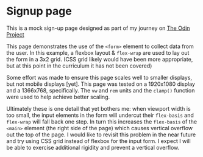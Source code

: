 # Signup page

This is a mock sign-up page designed as part of my journey on [The Odin Project](https://www.theodinproject.com/lessons/intermediate-html-and-css-sign-up-form)

This page demonstrates the use of the `<form>` element to collect data from the user. In this example, a flexbox layout & `flex-wrap` are used to lay out the form in a 3x2 grid. (CSS grid likely would have been more appropriate, but at this point in the curriculum it has not been covered)

Some effort was made to ensure this page scales well to smaller displays, but not mobile displays [yet]. This page was tested on a 1920x1080 display and a 1366x768, specifically. The `vw` and `rem` units and the `clamp()` function were used to help achieve better scaling. 

Ultimately these is one detail that yet bothers me: when viewport width is too small, the input elements in the form will undercut their `flex-basis` and `flex-wrap` will fall back one step. In turn this increases the `flex-basis` of the `<main>` element (the right side of the page) which causes vertical overflow out the top of the page. I would like to revisit this problem in the near future and try using CSS grid instead of flexbox for the input form. I expect I will be able to exercise additional rigidity and prevent a vertical overflow.